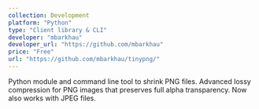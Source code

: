 ```yaml
---
collection: Development
platform: "Python"
type: "Client library & CLI"
developer: "mbarkhau"
developer_url: "https://github.com/mbarkhau"
price: "Free"
url: "https://github.com/mbarkhau/tinypng/"
---
```


Python module and command line tool to shrink PNG files. Advanced lossy
compression for PNG images that preserves full alpha transparency. Now also
works with JPEG files.
